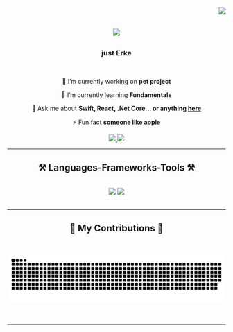 <img align="right" src="https://visitor-badge.laobi.icu/badge?page_id=NeVajnoKak.NeVajnoKak" />

<h1 align="center">
    <img src="https://readme-typing-svg.herokuapp.com/?font=Righteous&size=35&center=true&vCenter=true&width=500&height=70&duration=4000&lines=Hi+There!+👋;+I'm+Erke+Dev!;" />
</h1>

<h3 align="center">just Erke</h3>

<br/>

<div align="center">
 
 🔭 I’m currently working on **pet project**
 
 🌱 I’m currently learning **Fundamentals**

💬 Ask me about **Swift, React, .Net Core... or anything [here](https://github.com/NeVajnoKak?tab=repositories)**

⚡ Fun fact **someone like apple**

 </div>
 
<div align="center"> 
  <a href="https://www.linkedin.com/in/%D0%B5%D1%80%D0%BA%D0%B5%D0%B1%D1%83%D0%BB%D0%B0%D0%BD-%D0%BC%D0%B0%D1%81%D0%B0%D0%B9%D0%BD%D0%BE%D0%B2-9241842b2/" target="_blank">
    <img src="https://img.shields.io/badge/LinkedIn-0077B5?style=for-the-badge&logo=linkedin&logoColor=white" target="_blank" />
  </a>
  <a href="https://github.com/NeVajnoKak?tab=repositories" target="_blank">
     <img src="https://img.shields.io/badge/Portfolio-FF5722?style=for-the-badge&logo=todoist&logoColor=white" target="_blank" /> <!-- sqlite, safari, google-chrome are other good icon options -->
  </a>
</div>

 <hr/>
 
<h2 align="center">⚒️ Languages-Frameworks-Tools ⚒️</h2>
<br/>
<div align="center">
    <img src="https://skillicons.dev/icons?i=vscode,github,figma,git" />
    <img src="https://skillicons.dev/icons?i=swift,xcode" /><br>
</div>

<br/>
<hr/>

<div align="center">
  <h2>🐍 My Contributions 🐍</h2>
  <br>
  

 
</div>

![snake gif](https://github.com/NeVajnoKak/iOS-Development/blob/output/github-contribution-grid-snake-dark.svg)
 <br/><br/><br/>
<hr/>





###
